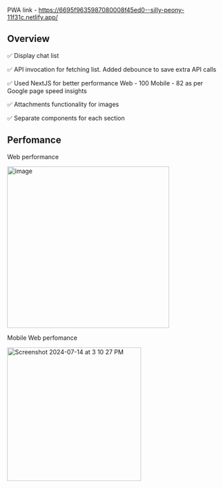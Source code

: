 PWA link - https://6695f9635987080008f45ed0--silly-peony-11f31c.netlify.app/

## Overview 

✅ Display chat list

✅ API invocation for fetching list. Added debounce to save extra API calls 

✅ Used NextJS for better performance Web - 100 Mobile - 82 as per Google page speed insights 

✅ Attachments functionality for images 

✅ Separate components for each section 





## Perfomance 

Web performance 

<img width="375" alt="image" src="https://github.com/user-attachments/assets/3631d334-da7d-4429-928c-8b417edff473">


Mobile Web perfomance 

<img width="310" alt="Screenshot 2024-07-14 at 3 10 27 PM" src="https://github.com/user-attachments/assets/0e6c12d5-45dd-49af-94e2-1e4eb4154ecf">
